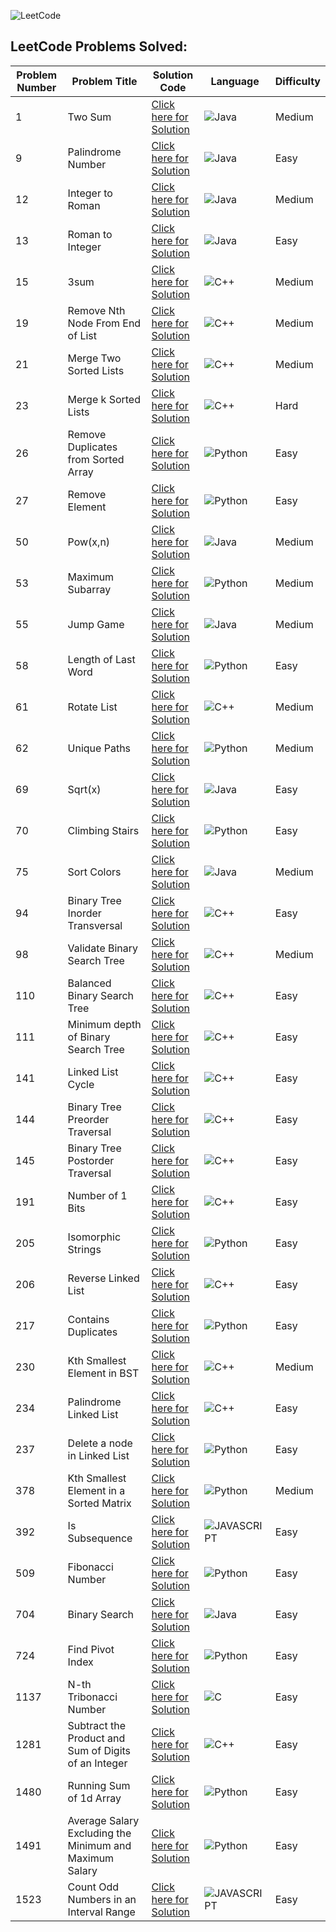 ![LeetCode](https://img.shields.io/badge/LeetCode-000000?style=for-the-badge&logo=LeetCode&logoColor=#d16c06)
## LeetCode Problems Solved: 

|  Problem Number  |  Problem Title  |  Solution Code  |  Language  |  Difficulty  |
|------------------|-----------------|----------------|------------|--------------|
| 1 | Two Sum | <a href="https://github.com/Kumar-laxmi/Competitive_Programming/blob/main/LeetCode/1-LeetCode.java">Click here for Solution</a> | ![Java](https://img.shields.io/badge/Java-ED8B00?style=for-the-badge&logo=java&logoColor=white) | Medium |
| 9 | Palindrome Number | <a href="https://github.com/Kumar-laxmi/Competitive_Programming/blob/main/LeetCode/9-LeetCode.java">Click here for Solution</a> | ![Java](https://img.shields.io/badge/Java-ED8B00?style=for-the-badge&logo=java&logoColor=white) | Easy |
| 12 | Integer to Roman | <a href="https://github.com/Kumar-laxmi/Competitive_Programming/blob/main/LeetCode/12-LeetCode.java">Click here for Solution</a> | ![Java](https://img.shields.io/badge/Java-ED8B00?style=for-the-badge&logo=java&logoColor=white) | Medium |
| 13 | Roman to Integer | <a href="https://github.com/Kumar-laxmi/Competitive_Programming/blob/main/LeetCode/13-LeetCode.java">Click here for Solution</a> | ![Java](https://img.shields.io/badge/Java-ED8B00?style=for-the-badge&logo=java&logoColor=white) | Easy |
| 15 | 3sum | <a href="https://github.com/Kumar-laxmi/Competitive_Programming/blob/main/LeetCode/15-LeetCode.cpp">Click here for Solution</a> | ![C++](https://img.shields.io/badge/c++-%2300599C.svg?style=for-the-badge&logo=c%2B%2B&logoColor=white) | Medium |
| 19 | Remove Nth Node From End of List | <a href="https://github.com/Kumar-laxmi/Competitive_Programming/blob/main/LeetCode/19-LeetCode.cpp">Click here for Solution</a> | ![C++](https://img.shields.io/badge/c++-%2300599C.svg?style=for-the-badge&logo=c%2B%2B&logoColor=white) | Medium |
| 21 | Merge Two Sorted Lists | <a href="https://github.com/Kumar-laxmi/Competitive_Programming/blob/main/LeetCode/21-LeetCode.cpp">Click here for Solution</a> | ![C++](https://img.shields.io/badge/c++-%2300599C.svg?style=for-the-badge&logo=c%2B%2B&logoColor=white) | Medium |
| 23 | Merge k Sorted Lists | <a href="https://github.com/Kumar-laxmi/Competitive_Programming/blob/main/LeetCode/23-LeetCode.cpp">Click here for Solution</a> | ![C++](https://img.shields.io/badge/c++-%2300599C.svg?style=for-the-badge&logo=c%2B%2B&logoColor=white) | Hard |
| 26 | Remove Duplicates from Sorted Array | <a href="https://github.com/Kumar-laxmi/Competitive_Programming/blob/main/LeetCode/26-LeetCode.py">Click here for Solution</a> | ![Python](https://img.shields.io/badge/python-3670A0?style=for-the-badge&logo=python&logoColor=ffdd54) | Easy |
| 27 | Remove Element | <a href="https://github.com/Kumar-laxmi/Competitive_Programming/blob/main/LeetCode/27-LeetCode.py">Click here for Solution</a> | ![Python](https://img.shields.io/badge/python-3670A0?style=for-the-badge&logo=python&logoColor=ffdd54) | Easy |
| 50 | Pow(x,n) | <a href="https://github.com/Kumar-laxmi/Competitive_Programming/blob/main/LeetCode/50-LeetCode.java">Click here for Solution</a> | ![Java](https://img.shields.io/badge/Java-ED8B00?style=for-the-badge&logo=java&logoColor=white) | Medium |
| 53 | Maximum Subarray | <a href="https://github.com/Kumar-laxmi/Competitive_Programming/blob/main/LeetCode/53-LeetCode.py">Click here for Solution</a> | ![Python](https://img.shields.io/badge/python-3670A0?style=for-the-badge&logo=python&logoColor=ffdd54) | Medium |
| 55 | Jump Game | <a href="https://github.com/Kumar-laxmi/Competitive_Programming/blob/main/LeetCode/55-LeetCode.java">Click here for Solution</a> | ![Java](https://img.shields.io/badge/Java-ED8B00?style=for-the-badge&logo=java&logoColor=white) | Medium |
| 58 | Length of Last Word | <a href="https://github.com/Kumar-laxmi/Competitive_Programming/blob/main/LeetCode/58-LeetCode.py">Click here for Solution</a> | ![Python](https://img.shields.io/badge/python-3670A0?style=for-the-badge&logo=python&logoColor=ffdd54) | Easy |
| 61 | Rotate List | <a href="https://github.com/Kumar-laxmi/Competitive_Programming/blob/main/LeetCode/61-LeetCode.cpp">Click here for Solution</a> | ![C++](https://img.shields.io/badge/c++-%2300599C.svg?style=for-the-badge&logo=c%2B%2B&logoColor=white) | Medium |
| 62 | Unique Paths | <a href="https://github.com/Kumar-laxmi/Competitive_Programming/blob/main/LeetCode/62-LeetCode.py">Click here for Solution</a> | ![Python](https://img.shields.io/badge/python-3670A0?style=for-the-badge&logo=python&logoColor=ffdd54) | Medium |
| 69 | Sqrt(x) | <a href="https://github.com/Kumar-laxmi/Competitive_Programming/blob/main/LeetCode/69-LeetCode.java">Click here for Solution</a> | ![Java](https://img.shields.io/badge/Java-ED8B00?style=for-the-badge&logo=java&logoColor=white) | Easy |
| 70 | Climbing Stairs | <a href="https://github.com/Kumar-laxmi/Competitive_Programming/blob/main/LeetCode/70-LeetCode.py">Click here for Solution</a> | ![Python](https://img.shields.io/badge/python-3670A0?style=for-the-badge&logo=python&logoColor=ffdd54) | Easy |
| 75 | Sort Colors | <a href="https://github.com/Kumar-laxmi/Competitive_Programming/blob/main/LeetCode/75-LeetCode.java">Click here for Solution</a> | ![Java](https://img.shields.io/badge/Java-ED8B00?style=for-the-badge&logo=java&logoColor=white) | Medium |
| 94 | Binary Tree Inorder Transversal | <a href="https://github.com/Kumar-laxmi/Competitive_Programming/blob/main/LeetCode/94-LeetCode.cpp">Click here for Solution</a> | ![C++](https://img.shields.io/badge/c++-%2300599C.svg?style=for-the-badge&logo=c%2B%2B&logoColor=white) | Easy |
| 98 | Validate Binary Search Tree | <a href="https://github.com/Kumar-laxmi/Competitive_Programming/blob/main/LeetCode/98-LeetCode.cpp">Click here for Solution</a> | ![C++](https://img.shields.io/badge/c++-%2300599C.svg?style=for-the-badge&logo=c%2B%2B&logoColor=white) | Medium |
| 110 | Balanced Binary Search Tree | <a href="https://github.com/Kumar-laxmi/Competitive_Programming/blob/main/LeetCode/110-LeetCode.cpp">Click here for Solution</a> | ![C++](https://img.shields.io/badge/c++-%2300599C.svg?style=for-the-badge&logo=c%2B%2B&logoColor=white) | Easy |
| 111 | Minimum depth of Binary Search Tree | <a href="https://github.com/Kumar-laxmi/Competitive_Programming/blob/main/LeetCode/111-LeetCode.cpp">Click here for Solution</a> | ![C++](https://img.shields.io/badge/c++-%2300599C.svg?style=for-the-badge&logo=c%2B%2B&logoColor=white) | Easy |
| 141 | Linked List Cycle | <a href="https://github.com/Kumar-laxmi/Competitive_Programming/blob/main/LeetCode/141-LeetCode.cpp">Click here for Solution</a> | ![C++](https://img.shields.io/badge/c++-%2300599C.svg?style=for-the-badge&logo=c%2B%2B&logoColor=white) | Easy |
| 144 | Binary Tree Preorder Traversal | <a href="https://github.com/Kumar-laxmi/Competitive_Programming/blob/main/LeetCode/144-LeetCode.cpp">Click here for Solution</a> | ![C++](https://img.shields.io/badge/c++-%2300599C.svg?style=for-the-badge&logo=c%2B%2B&logoColor=white) | Easy |
| 145 | Binary Tree Postorder Traversal | <a href="https://github.com/Kumar-laxmi/Competitive_Programming/blob/main/LeetCode/145-LeetCode.cpp">Click here for Solution</a> | ![C++](https://img.shields.io/badge/c++-%2300599C.svg?style=for-the-badge&logo=c%2B%2B&logoColor=white) | Easy |
| 191 | Number of 1 Bits | <a href="https://github.com/Kumar-laxmi/Competitive_Programming/blob/main/LeetCode/191-LeetCode.cpp">Click here for Solution</a> | ![C++](https://img.shields.io/badge/c++-%2300599C.svg?style=for-the-badge&logo=c%2B%2B&logoColor=white) | Easy |
| 205 | Isomorphic Strings | <a href="https://github.com/Kumar-laxmi/Competitive_Programming/blob/main/LeetCode/205-LeetCode.py">Click here for Solution</a> | ![Python](https://img.shields.io/badge/python-3670A0?style=for-the-badge&logo=python&logoColor=ffdd54) | Easy |
| 206 | Reverse Linked List | <a href="https://github.com/Kumar-laxmi/Competitive_Programming/blob/main/LeetCode/206-LeetCode.cpp">Click here for Solution</a> | ![C++](https://img.shields.io/badge/c++-%2300599C.svg?style=for-the-badge&logo=c%2B%2B&logoColor=white) | Easy |
| 217 | Contains Duplicates | <a href="https://github.com/Kumar-laxmi/Competitive_Programming/blob/main/LeetCode/217-LeetCode.py">Click here for Solution</a> | ![Python](https://img.shields.io/badge/python-3670A0?style=for-the-badge&logo=python&logoColor=ffdd54) | Easy |
| 230 | Kth Smallest Element in BST | <a href="https://github.com/Kumar-laxmi/Competitive_Programming/blob/main/LeetCode/230-LeetCode.cpp">Click here for Solution</a> | ![C++](https://img.shields.io/badge/c++-%2300599C.svg?style=for-the-badge&logo=c%2B%2B&logoColor=white) | Medium |
| 234 | Palindrome Linked List | <a href="https://github.com/Kumar-laxmi/Competitive_Programming/blob/main/LeetCode/234-LeetCode.cpp">Click here for Solution</a> | ![C++](https://img.shields.io/badge/c++-%2300599C.svg?style=for-the-badge&logo=c%2B%2B&logoColor=white) | Easy |
| 237 | Delete a node in Linked List | <a href="https://github.com/Kumar-laxmi/Competitive_Programming/blob/main/LeetCode/237-LeetCode.py">Click here for Solution</a> | ![Python](https://img.shields.io/badge/python-3670A0?style=for-the-badge&logo=python&logoColor=ffdd54) | Easy |
| 378 | Kth Smallest Element in a Sorted Matrix | <a href="https://github.com/Kumar-laxmi/Competitive_Programming/blob/main/LeetCode/378-LeetCode.py">Click here for Solution</a> | ![Python](https://img.shields.io/badge/python-3670A0?style=for-the-badge&logo=python&logoColor=ffdd54) | Medium |
| 392 | Is Subsequence | <a href="https://github.com/Kumar-laxmi/Competitive_Programming/blob/main/LeetCode/392-LeetCode.js">Click here for Solution</a> | ![JAVASCRIPT](https://img.shields.io/badge/JavaScript-323330?style=for-the-badge&logo=javascript&logoColor=F7DF1E) | Easy |
| 509 | Fibonacci Number | <a href="https://github.com/Kumar-laxmi/Competitive_Programming/blob/main/LeetCode/509-LeetCode.py">Click here for Solution</a> | ![Python](https://img.shields.io/badge/python-3670A0?style=for-the-badge&logo=python&logoColor=ffdd54) | Easy |
| 704 | Binary Search | <a href="https://github.com/Kumar-laxmi/Competitive_Programming/blob/main/LeetCode/704-LeetCode.java">Click here for Solution</a> | ![Java](https://img.shields.io/badge/Java-ED8B00?style=for-the-badge&logo=java&logoColor=white) | Easy |
| 724 | Find Pivot Index | <a href="https://github.com/Kumar-laxmi/Competitive_Programming/blob/main/LeetCode/724-LeetCode.py">Click here for Solution</a> | ![Python](https://img.shields.io/badge/python-3670A0?style=for-the-badge&logo=python&logoColor=ffdd54) | Easy |
| 1137 | N-th Tribonacci Number | <a href="https://github.com/Kumar-laxmi/Competitive_Programming/blob/main/LeetCode/1137-LeetCode.c">Click here for Solution</a> | ![C](https://img.shields.io/badge/c-%2300599C.svg?style=for-the-badge&logo=c&logoColor=white) | Easy |
| 1281 | Subtract the Product and Sum of Digits of an Integer | <a href="https://github.com/Kumar-laxmi/Competitive_Programming/blob/main/LeetCode/1281-LeetCode.cpp">Click here for Solution</a> | ![C++](https://img.shields.io/badge/c++-%2300599C.svg?style=for-the-badge&logo=c%2B%2B&logoColor=white) | Easy |
| 1480 | Running Sum of 1d Array | <a href="https://github.com/Kumar-laxmi/Competitive_Programming/blob/main/LeetCode/1480-LeetCode.py">Click here for Solution</a> | ![Python](https://img.shields.io/badge/python-3670A0?style=for-the-badge&logo=python&logoColor=ffdd54) | Easy |
| 1491 | Average Salary Excluding the Minimum and Maximum Salary | <a href="https://github.com/Kumar-laxmi/Competitive_Programming/blob/main/LeetCode/1491-LeetCode.py">Click here for Solution</a> | ![Python](https://img.shields.io/badge/python-3670A0?style=for-the-badge&logo=python&logoColor=ffdd54) | Easy |
| 1523 | Count Odd Numbers in an Interval Range | <a href="https://github.com/Kumar-laxmi/Competitive_Programming/blob/main/LeetCode/1523-LeetCode.js">Click here for Solution</a> | ![JAVASCRIPT](https://img.shields.io/badge/JavaScript-323330?style=for-the-badge&logo=javascript&logoColor=F7DF1E) | Easy |
